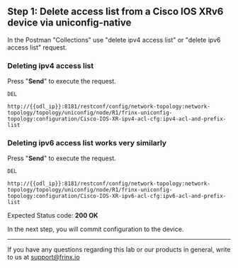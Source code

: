 ## Step 1: Delete access list from a Cisco IOS XRv6 device via uniconfig-native

In the Postman "Collections" use "delete ipv4 access list" or "delete ipv6 access list" request.


### Deleting ipv4 access list

Press "**Send**" to execute the request.

```
DEL

http://{{odl_ip}}:8181/restconf/config/network-topology:network-topology/topology/uniconfig/node/R1/frinx-uniconfig-topology:configuration/Cisco-IOS-XR-ipv4-acl-cfg:ipv4-acl-and-prefix-list
```


### Deleting ipv6 access list works very similarly

Press "**Send**" to execute the request.

```
DEL

http://{{odl_ip}}:8181/restconf/config/network-topology:network-topology/topology/uniconfig/node/R1/frinx-uniconfig-topology:configuration/Cisco-IOS-XR-ipv6-acl-cfg:ipv6-acl-and-prefix-list
```

Expected Status code: **200 OK**

In the next step, you will commit configuration to the device.

---
If you have any questions regarding this lab or our products in general, write to us at [support@frinx.io](mailto:support@frinx.io)